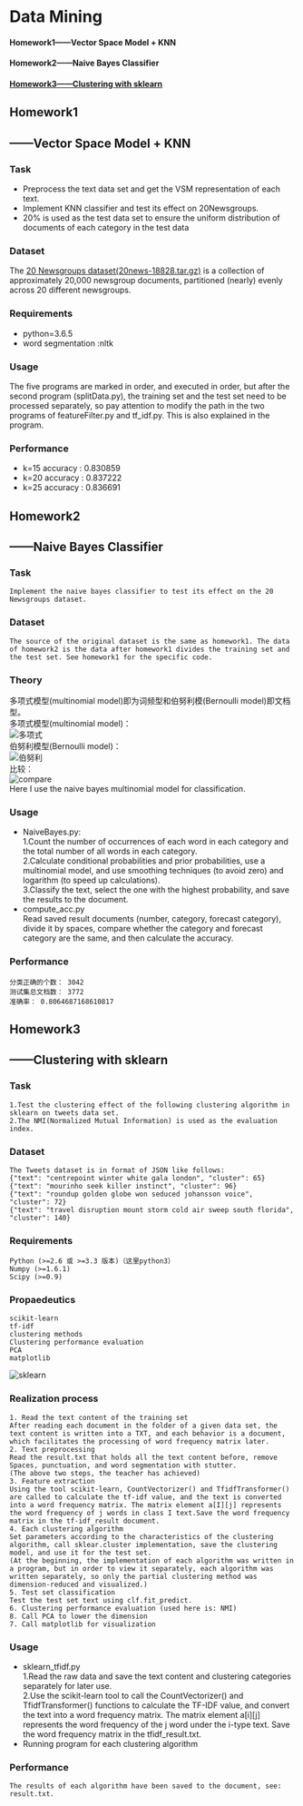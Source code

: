 Data Mining
======
#### <span id="Homework1">Homework1——Vector Space Model + KNN</span>
#### <span id="Homework2">Homework2——Naive Bayes Classifier</span>
#### [Homework3——Clustering with sklearn](#homework3)

Homework1
------
## ——Vector Space Model + KNN
### Task
* Preprocess the text data set and get the VSM representation of each text.
* Implement KNN classifier and test its effect on 20Newsgroups.
* 20% is used as the test data set to ensure the uniform distribution of documents of each category in the test data
### Dataset
  The [20 Newsgroups dataset(20news-18828.tar.gz)](http://qwone.com/~jason/20Newsgroups/
) is a collection of approximately 20,000 newsgroup documents, partitioned (nearly) evenly across 20 different newsgroups. 

### Requirements
* python=3.6.5
* word segmentation :nltk

### Usage
  The five programs are marked in order, and executed in order, but after the second program (splitData.py), the training set and the test set need to be processed separately, so pay attention to modify the path in the two programs of featureFilter.py and tf_idf.py. This is also explained in the program.

### Performance
* k=15 accuracy : 0.830859
* k=20 accuracy : 0.837222
* k=25 accuracy : 0.836691

###
Homework2
------
## ——Naive Bayes Classifier
### Task
    Implement the naive bayes classifier to test its effect on the 20 Newsgroups dataset.
    
### Dataset
    The source of the original dataset is the same as homework1. The data of homework2 is the data after homework1 divides the training set and the test set. See homework1 for the specific code.

### Theory
多项式模型(multinomial model)即为词频型和伯努利模(Bernoulli model)即文档型。</br>
多项式模型(multinomial model)：</br>
![多项式](https://github.com/LCabbage/201834869LiZongbu/raw/master/Homework2/multinomialModel.png)  </br>
伯努利模型(Bernoulli model)：</br>
![伯努利](https://github.com/LCabbage/201834869LiZongbu/raw/master/Homework2/BernoulliModel.png) </br>
比较：</br>
![compare](https://github.com/LCabbage/201834869LiZongbu/raw/master/Homework2/compare.png) </br>
Here I use the naive bayes multinomial model for classification.
### Usage
* NaiveBayes.py:</br>
    1.Count the number of occurrences of each word in each category and the total number of all words in each category.</br>
    2.Calculate conditional probabilities and prior probabilities, use a multinomial model, and use smoothing techniques (to avoid zero) and logarithm (to speed up calculations).</br>
    3.Classify the text, select the one with the highest probability, and save the results to the document.</br>
* compute_acc.py</br>
    Read saved result documents (number, category, forecast category), divide it by spaces, compare whether the category and forecast category are the same, and then calculate the accuracy.
### Performance
    分类正确的个数： 3042
    测试集总文档数： 3772
    准确率： 0.8064687168610817
###        
Homework3
------
##  ——Clustering with sklearn
### Task
    1.Test the clustering effect of the following clustering algorithm in sklearn on tweets data set.
    2.The NMI(Normalized Mutual Information) is used as the evaluation index.
### Dataset
    The Tweets dataset is in format of JSON like follows:
    {"text": "centrepoint winter white gala london", "cluster": 65}
    {"text": "mourinho seek killer instinct", "cluster": 96}
    {"text": "roundup golden globe won seduced johansson voice", "cluster": 72}
    {"text": "travel disruption mount storm cold air sweep south florida", "cluster": 140}
### Requirements 
    Python (>=2.6 或 >=3.3 版本)（这里python3）
    Numpy (>=1.6.1)
    Scipy (>=0.9)
### Propaedeutics
    scikit-learn
    tf-idf
    clustering methods
    Clustering performance evaluation
    PCA
    matplotlib
   ![sklearn](https://github.com/LCabbage/201834869LiZongbu/blob/master/Homework3/learningNotes/scikit-learn.png)
### Realization process    
    1. Read the text content of the training set
    After reading each document in the folder of a given data set, the text content is written into a TXT, and each behavior is a document, which facilitates the processing of word frequency matrix later. 
    2. Text preprocessing
    Read the result.txt that holds all the text content before, remove Spaces, punctuation, and word segmentation with stutter. 
    (The above two steps, the teacher has achieved)
    3. Feature extraction
    Using the tool scikit-learn, CountVectorizer() and TfidfTransformer() are called to calculate the tf-idf value, and the text is converted into a word frequency matrix. The matrix element a[I][j] represents the word frequency of j words in class I text.Save the word frequency matrix in the tf-idf_result document. 
    4. Each clustering algorithm
    Set parameters according to the characteristics of the clustering algorithm, call sklear.cluster implementation, save the clustering model, and use it for the test set.
    (At the beginning, the implementation of each algorithm was written in a program, but in order to view it separately, each algorithm was written separately, so only the partial clustering method was dimension-reduced and visualized.)
    5. Test set classification
    Test the test set text using clf.fit_predict. 
    6. Clustering performance evaluation (used here is: NMI)
    8. Call PCA to lower the dimension
    7. Call matplotlib for visualization
### Usage
  * sklearn_tfidf.py</br>
    1.Read the raw data and save the text content and clustering categories separately for later use.</br>
    2.Use the scikit-learn tool to call the CountVectorizer() and TfidfTransformer() functions to calculate the TF-IDF value, and convert the text into a word frequency matrix. The matrix element a[i][j] represents the word frequency of the j word under the i-type text. Save the word frequency matrix in the tfidf_result.txt.
  * Running program for each clustering algorithm
### Performance
    The results of each algorithm have been saved to the document, see: result.txt.
